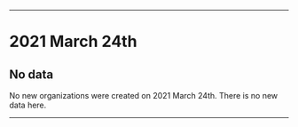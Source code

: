 
***

# 2021 March 24th

## No data

No new organizations were created on 2021 March 24th. There is no new data here.

***
